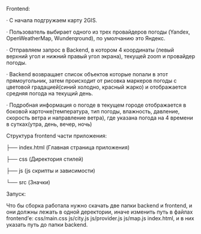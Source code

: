 Frontend:

· С начала подгружаем карту 2GIS.

·  Пользователь выбирает одного из трех провайдеров погоды (Yandex, OpenWeatherMap, Wunderqround), по умолчанию это Яндекс.

· Отправляем запрос в Backend, в котором 4 координаты (левый верхний угол и нижний правый угол экрана), текущей zoom и провайдер погоды.

· Backend возвращает список объектов которые попали в этот прямоугольник, затем происходит от рисовка маркеров  погоды с цветовой градацией(синий холодно, красный жарко) и отображается средняя погода на текущий день.

· Подробная информация о погоде в текущем городе  отображается в боковой карточке(температура, тип погоды, влажность, давление, скорость ветра и направление ветра), где указана погода на 4 времени в сутках(утра, день, вечер, ночь)

  Структура frontend части приложения:

├── index.html (Главная страница приложения) 

├── css (Директория стилей)

├── js (js скрипты и зависимости) 

└── src (Значки)

Запуск:   

  Что бы сборка работала нужно скачать две папки backend и frontend, и они должны лежать в одной деректории, иначе изменить путь в файлах frontend’е: css/main.css js/city.js js/provider.js  js/map.js index.html, и в них указать путь до папки backend.
    


